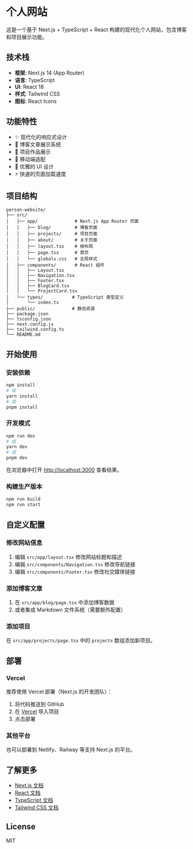 # 个人网站

这是一个基于 Next.js + TypeScript + React 构建的现代化个人网站，包含博客和项目展示功能。

## 技术栈

- **框架**: Next.js 14 (App Router)
- **语言**: TypeScript
- **UI**: React 18
- **样式**: Tailwind CSS
- **图标**: React Icons

## 功能特性

- ✨ 现代化的响应式设计
- 📝 博客文章展示系统
- 🚀 项目作品展示
- 📱 移动端适配
- 🎨 优雅的 UI 设计
- ⚡ 快速的页面加载速度

## 项目结构

```
person-website/
├── src/
│   ├── app/              # Next.js App Router 页面
│   │   ├── blog/         # 博客页面
│   │   ├── projects/     # 项目页面
│   │   ├── about/        # 关于页面
│   │   ├── layout.tsx    # 根布局
│   │   ├── page.tsx      # 首页
│   │   └── globals.css   # 全局样式
│   ├── components/       # React 组件
│   │   ├── Layout.tsx
│   │   ├── Navigation.tsx
│   │   ├── Footer.tsx
│   │   ├── BlogCard.tsx
│   │   └── ProjectCard.tsx
│   └── types/           # TypeScript 类型定义
│       └── index.ts
├── public/              # 静态资源
├── package.json
├── tsconfig.json
├── next.config.js
├── tailwind.config.ts
└── README.md
```

## 开始使用

### 安装依赖

```bash
npm install
# 或
yarn install
# 或
pnpm install
```

### 开发模式

```bash
npm run dev
# 或
yarn dev
# 或
pnpm dev
```

在浏览器中打开 [http://localhost:3000](http://localhost:3000) 查看结果。

### 构建生产版本

```bash
npm run build
npm run start
```

## 自定义配置

### 修改网站信息

1. 编辑 `src/app/layout.tsx` 修改网站标题和描述
2. 编辑 `src/components/Navigation.tsx` 修改导航链接
3. 编辑 `src/components/Footer.tsx` 修改社交媒体链接

### 添加博客文章

1. 在 `src/app/blog/page.tsx` 中添加博客数据
2. 或者集成 Markdown 文件系统（需要额外配置）

### 添加项目

在 `src/app/projects/page.tsx` 中的 `projects` 数组添加新项目。

## 部署

### Vercel

推荐使用 Vercel 部署（Next.js 的开发团队）：

1. 将代码推送到 GitHub
2. 在 [Vercel](https://vercel.com) 导入项目
3. 点击部署

### 其他平台

也可以部署到 Netlify、Railway 等支持 Next.js 的平台。

## 了解更多

- [Next.js 文档](https://nextjs.org/docs)
- [React 文档](https://react.dev)
- [TypeScript 文档](https://www.typescriptlang.org/docs)
- [Tailwind CSS 文档](https://tailwindcss.com/docs)

## License

MIT

